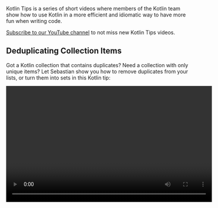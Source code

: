 [//]: # (title: Kotlin tips)

Kotlin Tips is a series of short videos where members of the Kotlin team show how to use Kotlin in a more efficient and idiomatic way to have more fun when writing code.

[Subscribe to our YouTube channel](https://www.youtube.com/channel/UCP7uiEZIqci43m22KDl0sNw) to not miss new Kotlin Tips videos.

## Deduplicating Collection Items

Got a Kotlin collection that contains duplicates? Need a collection with only unique items? Let Sebastian show you how to remove duplicates from your lists, or turn them into sets in this Kotlin tip: 

<video width="560" height="315" href="ECOf0PeSANw" title="Kotlin Tips: Deduplicating Collection Items"/>

## The suspend and inline mystery

How come functions like [`repeat()`](https://kotlinlang.org/api/latest/jvm/stdlib/kotlin/repeat.html), [`map()`](https://kotlinlang.org/api/latest/jvm/stdlib/kotlin.collections/map.html) and [`filter()`](https://kotlinlang.org/api/latest/jvm/stdlib/kotlin.collections/filter.html) accept suspending functions in their lambdas, even though their signatures aren’t coroutines-aware? In this episode of Kotlin Tips Sebastian solves the riddle: it has something to do with the inline modifier:

<video width="560" height="315" href="R2395u7SdcI" title="Kotlin Tips: The Suspend and Inline Mystery"/>

## Unshadowing declarations with their fully qualified name

Shadowing means having two declarations in a scope have the same name. So, how do you pick? In this episode of Kotlin Tips Sebastian shows you a simple Kotlin trick to call exactly the function that you need, using the power of fully qualified names:

<video width="560" height="315" href="mJRzF9WtCpU" title="Kotlin Tips: Unshadowing Declarations"/>

## Return and throw with the Elvis operator

[Elvis](null-safety.md#elvis-operator) has entered the building once more! Seb explains why the operator is named after the famous singer, and how you can use `?:` in Kotlin to return or throw. The magic behind the scenes? [The Nothing type](https://kotlinlang.org/api/latest/jvm/stdlib/kotlin/-nothing.html).

<video width="560" height="315" href="L8aFK7QrbA8" title="Kotlin Tips: Return and Throw with the Elvis Operator"/>

## Destructuring declarations

With [destructuring declarations](destructuring-declarations.md) in Kotlin, you can create multiple variables from a single object, all at once. In this video Sebastian shows you a selection of things that can be destructured – pairs, lists, maps, and more. And what about your own objects? Kotlin’s component functions provide an answer for those as well:

<video width="560" height="315" href="zu1PUAvk_Lw" title="Kotlin Tips: Destructuring Declarations"/>

## Operator functions with nullable values

In Kotlin, you can override operators like addition and subtraction for your classes and supply your own logic. But what if you want to allow null values, both on their left and right sides? In this video, Sebastian answers this question:

<video width="560" height="315" href="x2bZJv8i0vw" title="Kotlin Tips: Operator Functions With Nullable Values"/>

## Timing code

Watch Seb give a quick overview of the [`measureTimedValue()`](https://kotlinlang.org/api/latest/jvm/stdlib/kotlin.time/measure-timed-value.html) function, and learn how you can time your code:

<video width="560" height="315" href="j_LEcry7Pms" title="Kotlin Tips: Timing Code"/>

## Improving loops

In this video, Sebastian will demonstrate how to improve [loops](control-flow.md#for-loops) to make your code more readable, understandable, and concise:

<video width="560" height="315" href="i-kyPp1qFBA" title="Kotlin Tips: Improving Loops"/>

## Strings

In this episode, Kate Petrova shows three tips to help you work with [Strings](basic-types.md#strings) in Kotlin:

<video width="560" height="315" href="IL3RLKvWJF4" title="Kotlin Tips: Strings"/>

## Doing more with the Elvis operator

In this video, Sebastian will show how to add more logic to the [Elvis operator](null-safety.md#elvis-operator), such as logging to the right part of the operator:

<video width="560" height="315" href="L9wqYQ-fXaM" title="Kotlin Tips: The Elvis Operator"/>

## Kotlin collections

In this episode, Kate Petrova shows three tips to help you work with [Kotlin Collections](collections-overview.md):

<video width="560" height="315" href="ApXbm1T_eI4" title="Kotlin Tips: Kotlin Collections"/>

## What’s next?

* See the complete list of Kotlin Tips in our [YouTube playlist](https://youtube.com/playlist?list=PLlFc5cFwUnmyDrc-mwwAL9cYFkSHoHHz7)
* Learn how to write [idiomatic Kotlin code for popular cases](idioms.md)
